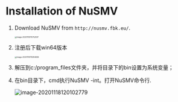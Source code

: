 # Installation of NuSMV

1. Download NuSMV from `http://nusmv.fbk.eu/`.

   <img src="../Md_Pictures/NuSMV-installation/image-20201118115752597.png" alt="image-20201118115752597" style="zoom:33%;" />

2. 注册后下载win64版本

   <img src="../Md_Pictures/NuSMV-installation/image-20201118115954696.png" alt="image-20201118115954696" style="zoom:33%;" />

3. 解压到c:/program_files文件夹，并将目录下的bin设置为系统变量；

4. 在bin目录下，cmd执行NuSMV -int。打开NuSMV命令行.

   ![image-20201118120102779](../Md_Pictures/NuSMV-installation/image-20201118120102779.png)
